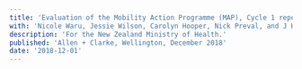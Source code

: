 ```yaml
---
title: 'Evaluation of the Mobility Action Programme (MAP), Cycle 1 report'
with: 'Nicole Waru, Jessie Wilson, Carolyn Hooper, Nick Preval, and J Haxby Abbott'
description: 'For the New Zealand Ministry of Health.'
published: 'Allen + Clarke, Wellington, December 2018'
date: '2018-12-01'
---
```

